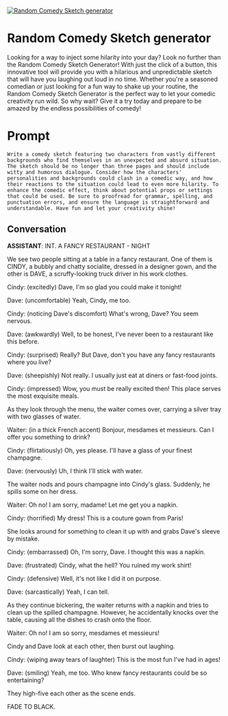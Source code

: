 
[![Random Comedy Sketch generator](https://flow-prompt-covers.s3.us-west-1.amazonaws.com/icon/illustrative/illus_1.png)]()
# Random Comedy Sketch generator 
Looking for a way to inject some hilarity into your day? Look no further than the Random Comedy Sketch Generator! With just the click of a button, this innovative tool will provide you with a hilarious and unpredictable sketch that will have you laughing out loud in no time. Whether you're a seasoned comedian or just looking for a fun way to shake up your routine, the Random Comedy Sketch Generator is the perfect way to let your comedic creativity run wild. So why wait? Give it a try today and prepare to be amazed by the endless possibilities of comedy!

# Prompt

```
Write a comedy sketch featuring two characters from vastly different backgrounds who find themselves in an unexpected and absurd situation. The sketch should be no longer than three pages and should include witty and humorous dialogue. Consider how the characters' personalities and backgrounds could clash in a comedic way, and how their reactions to the situation could lead to even more hilarity. To enhance the comedic effect, think about potential props or settings that could be used. Be sure to proofread for grammar, spelling, and punctuation errors, and ensure the language is straightforward and understandable. Have fun and let your creativity shine!
```

## Conversation

**ASSISTANT**: INT. A FANCY RESTAURANT - NIGHT



We see two people sitting at a table in a fancy restaurant. One of them is CINDY, a bubbly and chatty socialite, dressed in a designer gown, and the other is DAVE, a scruffy-looking truck driver in his work clothes.



Cindy: (excitedly) Dave, I'm so glad you could make it tonight!



Dave: (uncomfortable) Yeah, Cindy, me too.



Cindy: (noticing Dave's discomfort) What's wrong, Dave? You seem nervous.



Dave: (awkwardly) Well, to be honest, I've never been to a restaurant like this before.



Cindy: (surprised) Really? But Dave, don't you have any fancy restaurants where you live?



Dave: (sheepishly) Not really. I usually just eat at diners or fast-food joints.



Cindy: (impressed) Wow, you must be really excited then! This place serves the most exquisite meals.



As they look through the menu, the waiter comes over, carrying a silver tray with two glasses of water.



Waiter: (in a thick French accent) Bonjour, mesdames et messieurs. Can I offer you something to drink?



Cindy: (flirtatiously) Oh, yes please. I'll have a glass of your finest champagne.



Dave: (nervously) Uh, I think I'll stick with water.



The waiter nods and pours champagne into Cindy's glass. Suddenly, he spills some on her dress.



Waiter: Oh no! I am sorry, madame! Let me get you a napkin.



Cindy: (horrified) My dress! This is a couture gown from Paris!



She looks around for something to clean it up with and grabs Dave's sleeve by mistake.



Cindy: (embarrassed) Oh, I'm sorry, Dave. I thought this was a napkin.



Dave: (frustrated) Cindy, what the hell? You ruined my work shirt!



Cindy: (defensive) Well, it's not like I did it on purpose.



Dave: (sarcastically) Yeah, I can tell.



As they continue bickering, the waiter returns with a napkin and tries to clean up the spilled champagne. However, he accidentally knocks over the table, causing all the dishes to crash onto the floor.



Waiter: Oh no! I am so sorry, mesdames et messieurs!



Cindy and Dave look at each other, then burst out laughing.



Cindy: (wiping away tears of laughter) This is the most fun I've had in ages!



Dave: (smiling) Yeah, me too. Who knew fancy restaurants could be so entertaining?



They high-five each other as the scene ends.



FADE TO BLACK.


